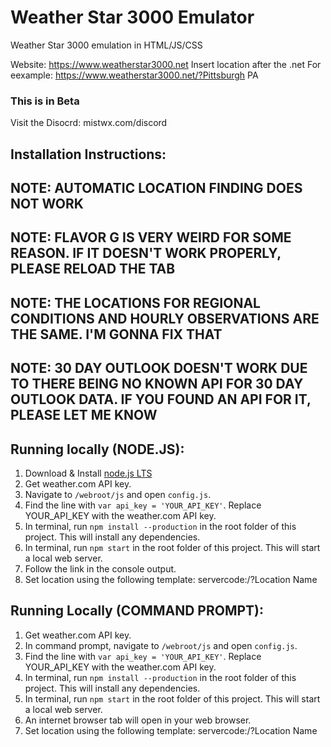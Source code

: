 # Weather Star 3000 Emulator
Weather Star 3000 emulation in HTML/JS/CSS

Website: https://www.weatherstar3000.net
Insert location after the .net
For eexample: https://www.weatherstar3000.net/?Pittsburgh PA

### This is in Beta
Visit the Disocrd: mistwx.com/discord
## Installation Instructions:

## NOTE: AUTOMATIC LOCATION FINDING DOES NOT WORK
## NOTE: FLAVOR G IS VERY WEIRD FOR SOME REASON. IF IT DOESN'T WORK PROPERLY, PLEASE RELOAD THE TAB
## NOTE: THE LOCATIONS FOR REGIONAL CONDITIONS AND HOURLY OBSERVATIONS ARE THE SAME. I'M GONNA FIX THAT
## NOTE: 30 DAY OUTLOOK DOESN'T WORK DUE TO THERE BEING NO KNOWN API FOR 30 DAY OUTLOOK DATA. IF YOU FOUND AN API FOR IT, PLEASE LET ME KNOW

## Running locally (NODE.JS):
1. Download & Install [node.js LTS](https://nodejs.org/en/)
2. Get weather.com API key.
3. Navigate to `/webroot/js` and open `config.js`.
4. Find the line with `var api_key = 'YOUR_API_KEY'`. Replace YOUR_API_KEY with the weather.com API key.
5. In terminal, run `npm install --production` in the root folder of this project. This will install any dependencies.
6. In terminal, run `npm start` in the root folder of this project. This will start a local web server.
7. Follow the link in the console output.
8. Set location using the following template: servercode:/?Location Name

## Running Locally (COMMAND PROMPT):
1. Get weather.com API key.
2. In command prompt, navigate to `/webroot/js` and open `config.js`.
3. Find the line with `var api_key = 'YOUR_API_KEY'`. Replace YOUR_API_KEY with the weather.com API key.
4. In terminal, run `npm install --production` in the root folder of this project. This will install any dependencies.
5. In terminal, run `npm start` in the root folder of this project. This will start a local web server.
6. An internet browser tab will open in your web browser.
7. Set location using the following template: servercode:/?Location Name
